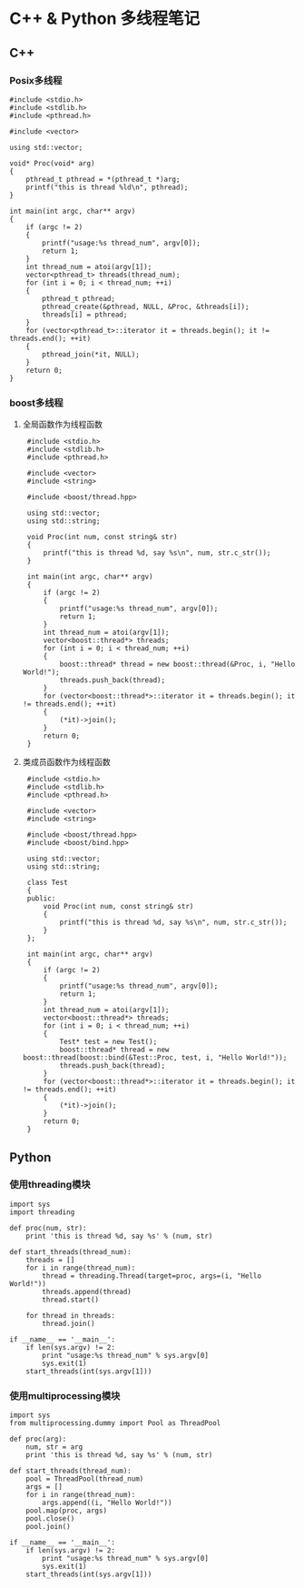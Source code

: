 # C++ & Python 多线程笔记
## C++
### Posix多线程
	
	
	#include <stdio.h>
	#include <stdlib.h>
	#include <pthread.h>
	
	#include <vector>
	
	using std::vector;
	
	void* Proc(void* arg)
	{
	    pthread_t pthread = *(pthread_t *)arg;
	    printf("this is thread %ld\n", pthread);
	}
	
	int main(int argc, char** argv)
	{
	    if (argc != 2)
	    {
	        printf("usage:%s thread_num", argv[0]);
	        return 1;
	    }
	    int thread_num = atoi(argv[1]);
	    vector<pthread_t> threads(thread_num);
	    for (int i = 0; i < thread_num; ++i)
	    {
	        pthread_t pthread;
	        pthread_create(&pthread, NULL, &Proc, &threads[i]);
	        threads[i] = pthread;
	    }
	    for (vector<pthread_t>::iterator it = threads.begin(); it != threads.end(); ++it)
	    {
	        pthread_join(*it, NULL);
	    }
	    return 0;
	}
	

	
### boost多线程

1. 全局函数作为线程函数


		#include <stdio.h>
		#include <stdlib.h>
		#include <pthread.h>
		
		#include <vector>
		#include <string>
		
		#include <boost/thread.hpp>
		
		using std::vector;
		using std::string;
		
		void Proc(int num, const string& str)
		{
		    printf("this is thread %d, say %s\n", num, str.c_str());
		}
		
		int main(int argc, char** argv)
		{
		    if (argc != 2)
		    {
		        printf("usage:%s thread_num", argv[0]);
		        return 1;
		    }
		    int thread_num = atoi(argv[1]);
		    vector<boost::thread*> threads;
		    for (int i = 0; i < thread_num; ++i)
		    {
		        boost::thread* thread = new boost::thread(&Proc, i, "Hello World!");
		        threads.push_back(thread);    
		    }
		    for (vector<boost::thread*>::iterator it = threads.begin(); it != threads.end(); ++it)
		    {
		        (*it)->join();
		    }
		    return 0;
		}



2. 类成员函数作为线程函数


		#include <stdio.h>
		#include <stdlib.h>
		#include <pthread.h>
		
		#include <vector>
		#include <string>
		
		#include <boost/thread.hpp>
		#include <boost/bind.hpp>
		
		using std::vector;
		using std::string;
		
		class Test
		{
		public:
		    void Proc(int num, const string& str)
		    {
		        printf("this is thread %d, say %s\n", num, str.c_str());
		    }
		};
		
		int main(int argc, char** argv)
		{
		    if (argc != 2)
		    {
		        printf("usage:%s thread_num", argv[0]);
		        return 1;
		    }
		    int thread_num = atoi(argv[1]);
		    vector<boost::thread*> threads;
		    for (int i = 0; i < thread_num; ++i)
		    {
		        Test* test = new Test();
		        boost::thread* thread = new boost::thread(boost::bind(&Test::Proc, test, i, "Hello World!"));
		        threads.push_back(thread);    
		    }
		    for (vector<boost::thread*>::iterator it = threads.begin(); it != threads.end(); ++it)
		    {
		        (*it)->join();
		    }
		    return 0;
		}


## Python

### 使用threading模块


	import sys
	import threading
	
	def proc(num, str):
	    print 'this is thread %d, say %s' % (num, str)
	
	def start_threads(thread_num):
	    threads = []
	    for i in range(thread_num):
	        thread = threading.Thread(target=proc, args=(i, "Hello World!"))
	        threads.append(thread)
	        thread.start()
	
	    for thread in threads:
	        thread.join()
	
	if __name__ == '__main__':
	    if len(sys.argv) != 2:
	        print "usage:%s thread_num" % sys.argv[0]
	        sys.exit(1)
	    start_threads(int(sys.argv[1]))

### 使用multiprocessing模块

	import sys
	from multiprocessing.dummy import Pool as ThreadPool
	
	def proc(arg):
	    num, str = arg
	    print 'this is thread %d, say %s' % (num, str)
	
	def start_threads(thread_num):
	    pool = ThreadPool(thread_num)
	    args = []
	    for i in range(thread_num):
	        args.append((i, "Hello World!"))
	    pool.map(proc, args)
	    pool.close()
	    pool.join()
	
	if __name__ == '__main__':
	    if len(sys.argv) != 2:
	        print "usage:%s thread_num" % sys.argv[0]
	        sys.exit(1)
	    start_threads(int(sys.argv[1]))